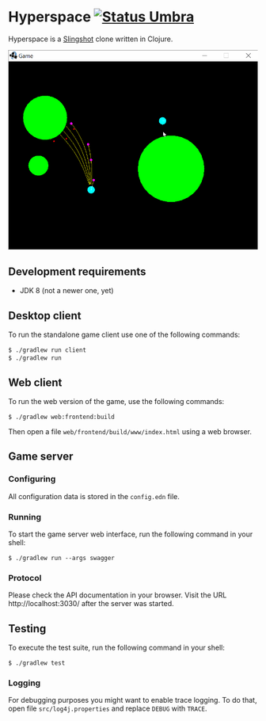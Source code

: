 Hyperspace [![Status Umbra][status-umbra]][andivionian-status-classifier]
==========

Hyperspace is a [Slingshot][slingshot] clone written in Clojure.

![Gameplay Footage][gameplay]

## Development requirements

- JDK 8 (not a newer one, yet)

## Desktop client

To run the standalone game client use one of the following commands:

```console
$ ./gradlew run client
$ ./gradlew run
```

## Web client

To run the web version of the game, use the following commands:

```console
$ ./gradlew web:frontend:build
```

Then open a file `web/frontend/build/www/index.html` using a web browser.

## Game server

### Configuring
All configuration data is stored in the `config.edn` file.

### Running

To start the game server web interface, run the following command in your shell:

```console
$ ./gradlew run --args swagger
```

### Protocol
Please check the API documentation in your browser. Visit the URL http://localhost:3030/ after the server
was started.

## Testing

To execute the test suite, run the following command in your shell:

```console
$ ./gradlew test
```

### Logging
For debugging purposes you might want to enable trace logging. To do that, open file `src/log4j.properties` and replace
`DEBUG` with `TRACE`.

[andivionian-status-classifier]: https://github.com/ForNeVeR/andivionian-status-classifier#status-umbra-
[slingshot]: https://web.archive.org/web/20120226132228/http://slingshot.wikispot.org/

[status-umbra]: https://img.shields.io/badge/status-umbra-red.svg

[gameplay]: docs/footage.gif
